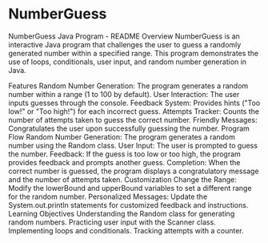 # NumberGuess

NumberGuess Java Program - README
Overview
NumberGuess is an interactive Java program that challenges the user to guess a randomly generated number within a specified range. This program demonstrates the use of loops, conditionals, user input, and random number generation in Java.

Features
Random Number Generation: The program generates a random number within a range (1 to 100 by default).
User Interaction: The user inputs guesses through the console.
Feedback System: Provides hints ("Too low!" or "Too high!") for each incorrect guess.
Attempts Tracker: Counts the number of attempts taken to guess the correct number.
Friendly Messages: Congratulates the user upon successfully guessing the number.
Program Flow
Random Number Generation:
The program generates a random number using the Random class.
User Input:
The user is prompted to guess the number.
Feedback:
If the guess is too low or too high, the program provides feedback and prompts another guess.
Completion:
When the correct number is guessed, the program displays a congratulatory message and the number of attempts taken.
Customization
Change the Range:
Modify the lowerBound and upperBound variables to set a different range for the random number.
Personalized Messages:
Update the System.out.println statements for customized feedback and instructions.
Learning Objectives
Understanding the Random class for generating random numbers.
Practicing user input with the Scanner class.
Implementing loops and conditionals.
Tracking attempts with a counter.

